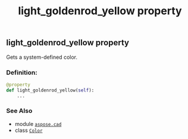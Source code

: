 ﻿---
title: light_goldenrod_yellow property
second_title: Aspose.CAD for Python via .NET API References
description: 
type: docs
weight: 870
url: /python-net/aspose.cad/color/light_goldenrod_yellow/
is_root: false
---

## light_goldenrod_yellow property


Gets a system-defined color.
### Definition:
```python
@property
def light_goldenrod_yellow(self):
    ...
```

### See Also
* module [`aspose.cad`](../../)
* class [`Color`](/cad/python-net/aspose.cad/color)
